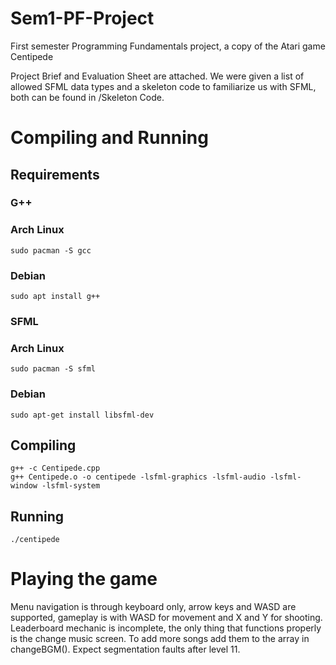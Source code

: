 # Sem1-PF-Project
First semester Programming Fundamentals project, a copy of the Atari game Centipede

Project Brief and Evaluation Sheet are attached. We were given a list of allowed SFML data types and a skeleton code to familiarize us with SFML, both can be found in /Skeleton Code.

# Compiling and Running

## Requirements

### G++
### Arch Linux
```
sudo pacman -S gcc
```

### Debian
```
sudo apt install g++
```

### SFML
### Arch Linux
```
sudo pacman -S sfml
```

### Debian
```
sudo apt-get install libsfml-dev
```

## Compiling
```
g++ -c Centipede.cpp
g++ Centipede.o -o centipede -lsfml-graphics -lsfml-audio -lsfml-window -lsfml-system
```

## Running
```
./centipede
```

# Playing the game
Menu navigation is through keyboard only, arrow keys and WASD are supported, gameplay is with WASD for movement and X and Y for shooting. Leaderboard mechanic is incomplete, the only thing that functions properly is the change music screen. To add more songs add them to the array in changeBGM(). Expect segmentation faults after level 11.
